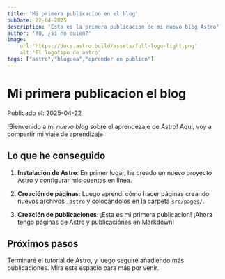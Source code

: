 ```yaml
---
title: 'Mi primera publicacion en el blog'
pubDate: 22-04-2025
description: 'Esta es la primera publicacion de mi nuevo blog Astro'
author: 'YO, ¿si no quien?'
image:
    url:'https://docs.astro.build/assets/full-logo-light.png'
    alt:'El logotipo de astro'
tags: ["astro","bloguea","aprender en publico"]
---
```


# Mi primera publicacion el blog

Publicado el: 2025-04-22

!Bienvenido a mi _nuevo blog_ sobre el aprendezaje de Astro! Aqui, voy a compartir mi viaje de aprendizaje

## Lo que he conseguido

1. **Instalación de Astro**: En primer lugar, he creado un nuevo proyecto Astro y configurar mis cuentas en línea.

2. **Creación de páginas**: Luego aprendí cómo hacer páginas creando nuevos archivos `.astro` y colocándolos en la carpeta `src/pages/`.

3. **Creación de publicaciones**: ¡Esta es mi primera publicación! ¡Ahora tengo páginas de Astro y publicaciónes en Markdown!

## Próximos pasos

Terminaré el tutorial de Astro, y luego seguiré añadiendo más publicaciones. Mira este espacio para más por venir.
